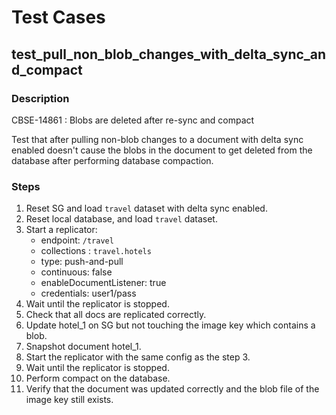 # Test Cases

## test_pull_non_blob_changes_with_delta_sync_and_compact

### Description

CBSE-14861 : Blobs are deleted after re-sync and compact

Test that after pulling non-blob changes to a document with delta sync enabled doesn't cause the blobs in the document 
to get deleted from the database after performing database compaction.

### Steps

1. Reset SG and load `travel` dataset with delta sync enabled.
2. Reset local database, and load `travel` dataset.
3. Start a replicator:
   * endpoint: `/travel`
   * collections : `travel.hotels`
   * type: push-and-pull
   * continuous: false
   * enableDocumentListener: true
   * credentials: user1/pass
4. Wait until the replicator is stopped.
5. Check that all docs are replicated correctly.
6. Update hotel_1 on SG but not touching the image key which contains a blob.
7. Snapshot document hotel_1.
8. Start the replicator with the same config as the step 3.
9. Wait until the replicator is stopped.
10. Perform compact on the database.
11. Verify that the document was updated correctly and the blob file of the image key still exists.
